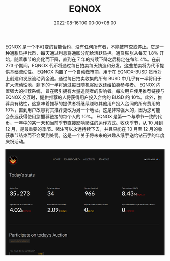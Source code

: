 ﻿---
title: "EQNOX"
description: "EQNOX 是一种存款凭证抵押代币，其代币经济学具有长期可持续性和增长性。"
date: 2022-08-16T00:00:00+08:00
lastmod: 2022-08-16T00:00:00+08:00
draft: false
authors: ["boogArno"]
featuredImage: "eqnox.png"
tags: ["High risk","EQNOX"]
categories: ["nfts"]
nfts: ["High risk"]
blockchain: "BSC"
website: "https://eqnox-token.com/"
twitter: ""
discord: ""
telegram: "https://t.me/eqnox_token"
github: ""
youtube: ""
twitch: ""
facebook: ""
instagram: ""
reddit: ""
medium: ""
steam: ""
gitbook: ""
googleplay: ""
appstore: ""
status: "Live"
weight: 
lightgallery: true
toc: true
pinned: false
recommend: false
recommend1: false
---
EQNOX 是一个不可变的智能合约，没有任何所有者，不能被审查或停止。它是一种通胀质押代币，每天通过利息将通胀分配给活跃质押。通货膨胀从每天 1.8% 开始，随着季节的变化而下降，直到在 7 年的持续下降之后稳定在每年 4%。在前 273 个期间，EQNOX 代币将通过每日拍卖每天铸造和分发。这些拍卖将为代币提供基础流动性。
EQNOX 内置了一个自动做市商，用于在 EQNOX-BUSD 货币对上创建和发展流动资金池。通过每日拍卖收集的所有 BUSD 中几乎有一半将用于扩大流动性池，剩下的一半将通过每日随机奖励返还给拍卖参与者。
EQNOX 内置强大的推荐系统，旨在吸引拥有大量追随者的影响者。每次用户使用推荐链接与 EQNOX 交互时，提供推荐的人将获得用户投入合约的 BUSD 的 10%。此外，推荐具有粘性，这意味着推荐的提供者将继续赚取其他用户投入合同的所有费用的 10%，直到用户故意将其推荐更改为另一个地址。这是非常强大的，因为您可能会永远获得使用您推荐链接的每个人的 10%。
EQNOX 是第一个与季节一致的代币，一年中的某一天和当前季节直接影响赌注的运作方式。收获季节，从 10 月到 12 月，是最重要的季节。赌注可以永远持续下去，并且只能在 10 月至 12 月的收获季节结束而不会受到处罚。这是一个关于将未来的兴趣从纸手送给钻石手的年度庆祝活动。

![eqnox-dapp-high-risk-bsc-image1_eb94dbbeeee0d91253b52ad63e638a07](eqnox-dapp-high-risk-bsc-image1_eb94dbbeeee0d91253b52ad63e638a07.png)